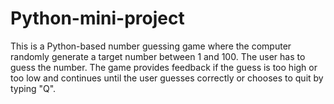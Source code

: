# Python-mini-project
This is a Python-based number guessing game where the computer randomly generate a target number between 1 and 100. The user has to guess the number. The game provides feedback if the guess is too high or too low and continues until the user guesses correctly or chooses to quit by typing "Q".

